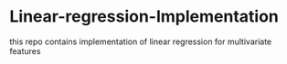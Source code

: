 # Linear-regression-Implementation
this repo contains implementation of linear regression for multivariate features

